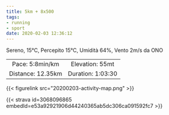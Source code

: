 ```yaml
---
title: 5km + 8x500
tags:
- running
- sport
date: 2020-02-03 12:36:12
---
```

Sereno, 15°C, Percepito 15°C, Umidità 64%, Vento 2m/s da ONO

| | |
| :-: | :-: |
| Pace: 5:8min/km | Elevation: 55mt |
| Distance: 12.35km | Duration: 1:03:30 |



{{< figurelink src="20200203-activity-map.png" >}}


{{< strava id=3068096865 embedId=e53a92921906d44240365ab5dc306ca091592fc7 >}}
